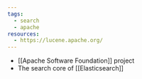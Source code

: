 ```yaml
---
tags:
  - search
  - apache
resources:
  - https://lucene.apache.org/
---
```

- [[Apache Software Foundation]] project
- The search core of [[Elasticsearch]]